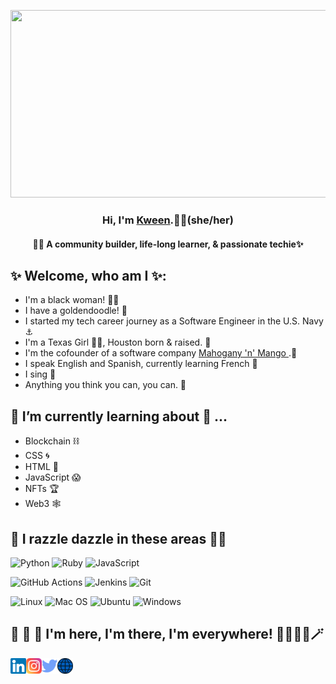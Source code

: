 <p align="center">
    <a href="http://www.thebinarybae.tech/" target="_blank" rel="noreferrer"><img width="1500" height="300" src="/Users/kweenyoallhiadakarrielene/Desktop/kweenkarrielene/images/BLM.jpg">
    </a>
</p>

<h3 align="center">
    Hi, I'm <a href="https://www.thebinarybae.tech/" target="_blank" rel="noreferrer">Kween</a>.👋🏾(she/her)
</h3>

<h4 align="center">
    👋🏾 A community builder, life-long learner, & passionate techie✨
</h4>

## ✨ Welcome, who am I ✨:

- I'm a black woman! 💁🏾
- I have a goldendoodle! 🐩
- I started my tech career journey as a Software Engineer in the U.S. Navy ⚓️
- I'm a Texas Girl 🤟🏾, Houston born & raised. 🤠
- I'm the cofounder of a software company <a href="https://www.mahoganyandmango.com/" target="_blank" rel="noreferrer">Mahogany 'n' Mango </a>.🥭
- I speak English and Spanish, currently learning French 🙊
- I sing 🎤
- Anything you think you can, you can. 🤎

## 🧠 I’m currently learning about 🌺 ...

- Blockchain ⛓
- CSS 🌀
- HTML 🚧
- JavaScript 😱
- NFTs 🏆
- Web3 🕸

## 🤩 I razzle dazzle in these areas 💃🏾

![Python](https://img.shields.io/badge/Code-Python-informational?style=flat&logo=Python&color=ffdd54)
![Ruby](https://img.shields.io/badge/Code-Ruby-informational?style=flat&logo=Ruby&color=red)
![JavaScript](https://img.shields.io/badge/Code-JavaScript-blueviolet?style=flat&logo=JavaScript)

![GitHub Actions](https://img.shields.io/badge/CICD-GitHubActions-informational?style=flat&logo=GitHub&color=green)
![Jenkins](https://img.shields.io/badge/CICD-Jenkins-informational?style=flat&logo=Jenkins&color=C47AC0)
![Git](https://img.shields.io/badge/Version-Git-informational?style=flat&logo=Git&color=FF729F)

![Linux](https://img.shields.io/badge/OS-Linux-informational?style=flat&logo=Linux&color=F4E285)
![Mac OS](https://img.shields.io/badge/OS-MacOS-informational?style=flat&logo=MacOS&color=F4A259)
![Ubuntu](https://img.shields.io/badge/OS-Ubuntu-informational?style=flat&logo=Ubuntu&color=5B8E7D)
![Windows](https://img.shields.io/badge/OS-Windows-informational?style=flat&logo=Windows&color=blue)

## 🤎 🥳 👑 I'm here, I'm there, I'm everywhere! 🤗🧚🏾‍♂️🪄

<a href="https://www.linkedin.com/in/kweenyoallhiada/"><img align="left" src="https://raw.githubusercontent.com/jenniferopal/jenniferopal/main/images/linkedin.svg" alt="Kween Yoallhiada | LinkedIn" width="25px"/></a>
<a href="https://instagram.com/thebinarybae"><img align="left" src="https://raw.githubusercontent.com/jenniferopal/jenniferopal/main/images/instagram.svg" alt="Kween Karrielene | Instagram" width="25px"/></a>
<a href="https://twitter.com/thebinarybae"><img align="left" src="https://raw.githubusercontent.com/jenniferopal/jenniferopal/main/images/twitter.svg" alt="Kween Karrielene | Twitter" width="25px"/></a>
<a href="http://www.thebinarybae.tech/"><img align="left" src="https://raw.githubusercontent.com/jenniferopal/jenniferopal/main/images/internet.svg" alt="Kween Karrielene | Official Blog and Website" width="25px"/></a>
